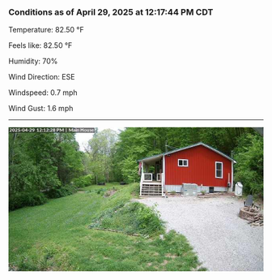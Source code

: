 ### Conditions as of April 29, 2025 at 12:17:44 PM CDT 

Temperature: 82.50 &deg;F

Feels like: 82.50 &deg;F

Humidity: 70%

Wind Direction: ESE

Windspeed: 0.7 mph

Wind Gust: 1.6 mph

---

<img src="./images/latest.jpeg"/>

